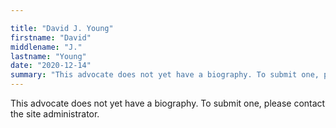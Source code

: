 ```yaml
---

title: "David J. Young"
firstname: "David"
middlename: "J."
lastname: "Young"
date: "2020-12-14"
summary: "This advocate does not yet have a biography. To submit one, please contact the site administrator."
---
```

This advocate does not yet have a biography. To submit one, please contact the site administrator.

